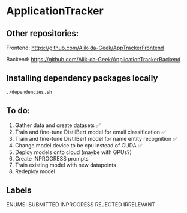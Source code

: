 # ApplicationTracker

## Other repositories:
Frontend: https://github.com/Alik-da-Geek/AppTrackerFrontend

Backend: https://github.com/Alik-da-Geek/ApplicationTrackerBackend

## Installing dependency packages locally
```
./dependencies.sh
```

## To do:
1. Gather data and create datasets ✅
2. Train and fine-tune DistilBert model for email classification ✅
3. Train and fine-tune DistilBert model for name entity recognition ✅
4. Change model device to be cpu instead of CUDA ✅
5. Deploy models onto cloud (maybe with GPUs?)
6. Create INPROGRESS prompts
7. Train existing model with new datapoints
8. Redeploy model

## Labels
ENUMS:
SUBMITTED
INPROGRESS
REJECTED
IRRELEVANT
